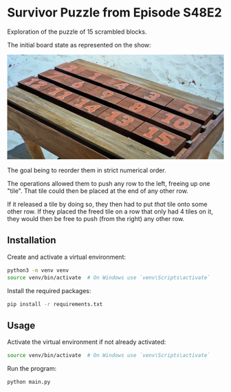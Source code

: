 # Survivor Puzzle from Episode S48E2

Exploration of the puzzle of 15 scrambled blocks.

The initial board state as represented on the show:

![Start Board](docs/start_board.jpg)

The goal being to reorder them in strict numerical
order.

The operations allowed them to push any row to the left, freeing up one "tile".  That tile
could then be placed at the end of any other row.

If it released a tile by doing so, they then had to put *that* tile onto some other row.  If they placed
the freed tile on a row that only had 4 tiles on it,
they would then be free to push (from the right)
any other row.

## Installation

Create and activate a virtual environment:

```bash
python3 -m venv venv
source venv/bin/activate  # On Windows use `venv\Scripts\activate`
```

Install the required packages:

```bash
pip install -r requirements.txt
```

## Usage

Activate the virtual environment if not already activated:

```bash
source venv/bin/activate  # On Windows use `venv\Scripts\activate`
```

Run the program:

```bash
python main.py
```

